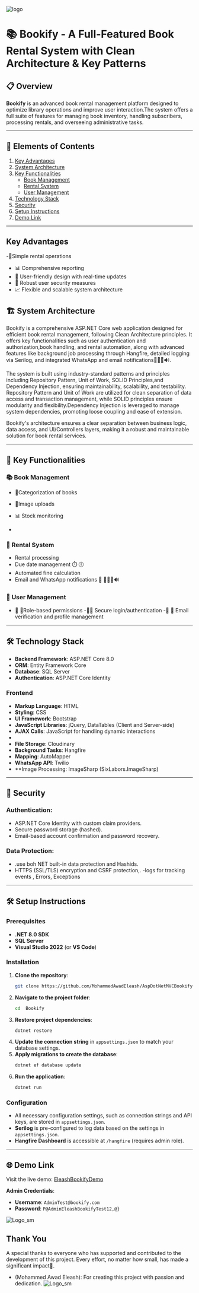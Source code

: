 ![logo](https://github.com/user-attachments/assets/774b1e38-71a9-4598-aa86-39b71d22a1e3)




# 📚 Bookify - A Full-Featured Book Rental System with Clean Architecture & Key Patterns

## 📋 Overview

**Bookify** is an advanced book rental management platform designed to optimize library operations and improve user interaction.The system offers a full suite of features for managing book inventory, handling subscribers, processing rentals, and overseeing administrative tasks.

---

## 📖 **Elements of Contents**

1. [Key Advantages](#key-advantages)
2. [System Architecture](#system-architecture)
3. [Key Functionalities](#key-functionalities)
   - [Book Management](#book-management)
   - [Rental System](#rental-system)
   - [User Management](#user-management)
4. [Technology Stack](#technology-stack)
5. [Security](#security)
6. [Setup Instructions](#setup-instructions)
7. [Demo Link](#demo-link)

---

##  **Key Advantages**
 -🎯Simple rental operations
- 📊 Comprehensive reporting 
- 📱 User-friendly design with real-time updates
- 🔐 Robust user security measures
- 📈 Flexible and scalable system architecture


## 🏗 **System Architecture**

Bookify is a comprehensive ASP.NET Core web application designed for efficient book rental management, following Clean Architecture principles. It offers key functionalities such as user authentication and authorization,book handling, and rental automation, along with advanced features like background job processing through Hangfire, detailed logging via Serilog, and integrated WhatsApp and email notifications🔔📯📣🔊.

The system is built using industry-standard patterns and principles including Repository Pattern, Unit of Work, SOLID Principles,and Dependency Injection, ensuring maintainability, scalability, and testability. Repository Pattern and Unit of Work are utilized for clean separation of data access and transaction management, while SOLID principles ensure modularity and flexibility.Dependency Injection is leveraged to manage system dependencies, promoting loose coupling and ease of extension.

Bookify's architecture ensures a clear separation between business logic, data access, and UI/Controllers layers, making it a robust and maintainable solution for book rental services.

---

## 🔑 **Key Functionalities**

### 📚 **Book Management**

- 🔖Categorization of books
- 🎥Image uploads
- 📊 Stock monitoring

- 
### 🔄 **Rental System**

- Rental processing
- Due date management ⏱️ 🕕
- Automated fine calculation
- Email and WhatsApp notifications 📩 🔔📯📣🔊

### 👤 **User Management**

- 🔐 🔐Role-based permissions
-🔑🔏 Secure login/authentication
-📩 🔔 Email verification and profile management 

---

## 🛠 **Technology Stack**

- **Backend Framework**: ASP.NET Core 8.0
- **ORM**: Entity Framework Core
- **Database**: SQL Server
- **Authentication**: ASP.NET Core Identity
### **Frontend**
- **Markup Language**: HTML
- **Styling**: CSS
- **UI Framework**: Bootstrap
- **JavaScript Libraries**: jQuery, DataTables (Client and Server-side)
- **AJAX Calls**: JavaScript for handling dynamic interactions
- 
- **File Storage**: Cloudinary
- **Background Tasks**: Hangfire
- **Mapping**: AutoMapper
- **WhatsApp API**: Twilio
- **Image Processing: ImageSharp (SixLabors.ImageSharp)

  
---

## 🔐 **Security**

### Authentication:

- ASP.NET Core Identity with custom claim providers.
- Secure password storage (hashed).
- Email-based account confirmation and password recovery.

### Data Protection:

- .use boh NET built-in data protection and Hashids.
-  HTTPS (SSL/TLS) encryption and CSRF protection,.
  -logs for tracking events , Errors, Exceptions

---

## 🛠 **Setup Instructions**

### **Prerequisites**

- **.NET 8.0 SDK**
- **SQL Server**
- **Visual Studio 2022** (or **VS Code**)

### **Installation**

1. **Clone the repository**:
   ```bash
   git clone https://github.com/MohammedAwadEleash/AspDotNetMVCBookifyApplication
   ```
2. **Navigate to the project folder**:
   ```bash
   cd  Bookify

   ```
3. **Restore project dependencies**:
   ```bash
   dotnet restore
   ```
4. **Update the connection string** in `appsettings.json` to match your database settings.
5. **Apply migrations to create the database**:
   ```bash
   dotnet ef database update
   ```
6. **Run the application**:
   ```bash
   dotnet run
   ```

### **Configuration**

- All necessary configuration settings, such as connection strings and API keys, are stored in `appsettings.json`.
- **Serilog** is pre-configured to log data based on the settings in `appsettings.json`.
- **Hangfire Dashboard** is accessible at `/hangfire` (requires admin role).

---

## 🌐 **Demo Link**

Visit the live demo: [EleashBookifyDemo](http://eleashbookify.runasp.net/)

**Admin Credentials**:

- **Username**: `AdminTest@bookify.com`
- **Password**: `P@AdminEleashBookifyTest12,@}`

![Logo_sm](https://github.com/user-attachments/assets/ae015915-4a2d-49c3-b2bc-96a29443cd3d)




## Thank You

A special thanks to everyone who has supported and contributed to the development of this project. Every effort, no matter how small, has made a significant impact💝. 

- (Mohammed Awad Eleash): For creating this project with passion and dedication.
![Logo_sm](https://github.com/user-attachments/assets/b12f147e-8d34-4acb-b859-c2eefe600faa)
